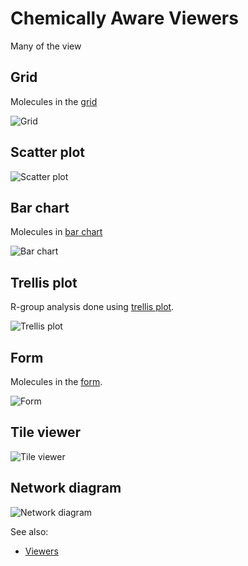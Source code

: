 <!-- TITLE: Chemically Aware Viewers -->
<!-- SUBTITLE: -->

# Chemically Aware Viewers

Many of the view

## Grid

Molecules in the [grid](../../visualize/viewers/grid.md)

![Grid](../../uploads/viewers/grid-molecules.png "Grid: molecules")

## Scatter plot

![Scatter plot](../../uploads/viewers/scatter-plot-molecules.png "Scatter plot: molecules")

## Bar chart

Molecules in [bar chart](../../visualize/viewers/bar-chart.md)

![Bar chart](../../uploads/viewers/bar-chart-molecules.png "Bar chart: molecules")

## Trellis plot

R-group analysis done using [trellis plot](../../visualize/viewers/trellis-plot.md).

![Trellis plot](../../uploads/viewers/trellis-plot-molecules.png "Trellis plot: molecules")
   
## Form

Molecules in the [form](../../visualize/viewers/form.md).

![Form](../../uploads/viewers/form-molecules.png "Form: molecules")

## Tile viewer

![Tile viewer](../../uploads/viewers/tile-viewer-molecules.png "Tile viewer: molecules")
 
## Network diagram

![Network diagram](../../uploads/viewers/network-diagram-molecules.png "Network diagram: molecules")
 
   
See also:
  * [Viewers](../../visualize/viewers.md)
